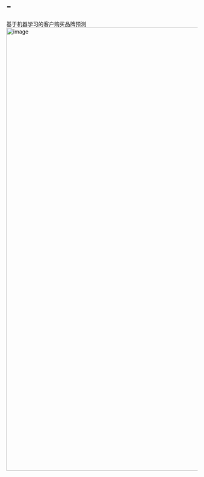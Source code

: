 # -
基于机器学习的客户购买品牌预测
<img width="652" height="1164" alt="image" src="https://github.com/user-attachments/assets/ce74c091-1b41-49ca-ab32-7565666e3f8c" />
